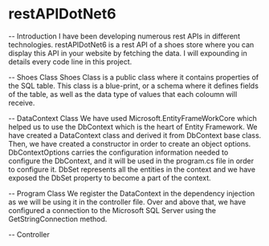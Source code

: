# restAPIDotNet6

-- Introduction 
I have been developing numerous rest APIs in different technologies. restAPIDotNet6 is a rest API of a shoes store where you can display this API in your website by fetching the data. I will expounding in details every code line in this project.

-- Shoes Class
Shoes Class is a public class where it contains properties of the SQL table. This class is a blue-print, or a schema where it defines fields of the table, as well as the data type of values that each coloumn will receive. 

-- DataContext Class
We have used Microsoft.EntityFrameWorkCore which helped us to use the DbContext which is the heart of Entity Framework. We have created a DataContext class and derived it from DbContext base class. Then, we have created a constructor in order to create an object options. DbContextOptions carries the configuration information needed to configure the DbContext, and it will be used in the program.cs file in order to configure it. 
DbSet represents all the entities in the context and we have exposed the DbSet property to become a part of the context.

-- Program Class
We register the DataContext in the dependency injection as we will be using it in the controller file. Over and above that, we have configured a connection to the Microsoft SQL Server using the GetStringConnection method.

-- Controller
